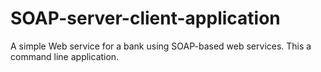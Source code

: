 # SOAP-server-client-application
 A simple Web service for a bank using SOAP-based web services.
This a command line application.
